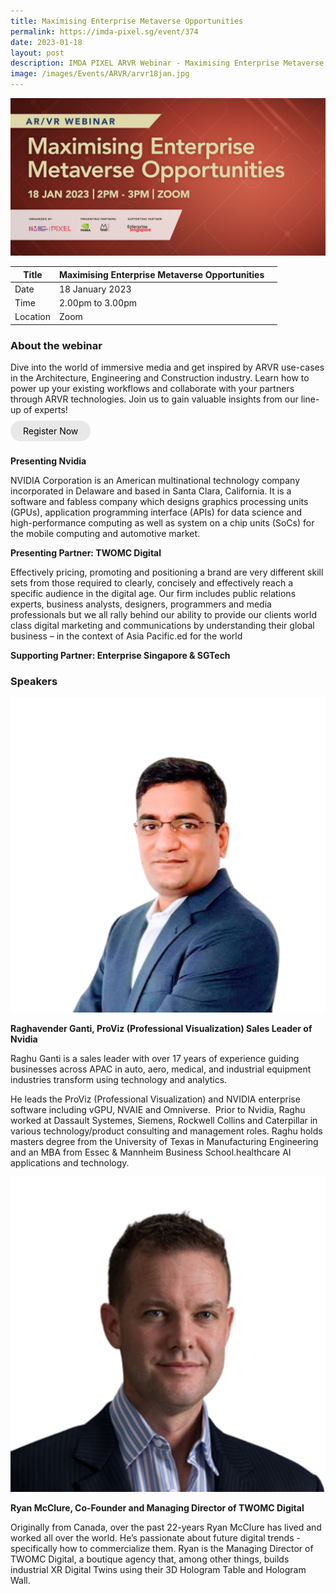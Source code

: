 ```yaml
---
title: Maximising Enterprise Metaverse Opportunities
permalink: https://imda-pixel.sg/event/374
date: 2023-01-18
layout: post
description: IMDA PIXEL ARVR Webinar - Maximising Enterprise Metaverse Opportunities
image: /images/Events/ARVR/arvr18jan.jpg
---
```

![18 Jan - ARVR](/images/Events/ARVR/arvr18jan.jpg)

| Title | Maximising Enterprise Metaverse Opportunities | | 
| -------- | -------- | --------| 
| Date  | 18 January 2023  | 
| Time  | 2.00pm to 3.00pm  |
| Location  | Zoom |

### About the webinar 

Dive into the world of immersive media and get inspired by ARVR use-cases in the Architecture, Engineering and Construction industry. Learn how to power up your existing workflows and collaborate with your partners  through ARVR technologies. Join us to gain valuable insights from our line-up of experts!
<br><br><a href="https://imda-pixel.sg/event/374" target="_blank" style="background-color: #E8E8E8; color: black; text-decoration: none; border-radius: 100px; padding-left: 20px; padding-right: 20px; padding-top:8px; padding-bottom:8px">Register Now</a><br><br>

**Presenting Nvidia**

NVIDIA Corporation is an American multinational technology company incorporated in Delaware and based in Santa Clara, California. It is a software and fabless company which designs graphics processing units (GPUs), application programming interface (APIs) for data science and high-performance computing as well as system on a chip units (SoCs) for the mobile computing and automotive market.

**Presenting Partner: TWOMC Digital**

Effectively pricing, promoting and positioning a brand are very different skill sets from those required to clearly, concisely and effectively reach a specific audience in the digital age. Our firm includes public relations experts, business analysts, designers, programmers and media professionals but we all rally behind our ability to provide our clients world class digital marketing and communications by understanding their global business – in the context of Asia Pacific.ed for the world

**Supporting Partner: Enterprise Singapore & SGTech**


### Speakers 

![](/images/Events/ARVR/navida.png)

**Raghavender Ganti, ProViz (Professional Visualization) Sales Leader of Nvidia**

Raghu Ganti is a sales leader with over 17 years of experience guiding businesses across APAC in auto, aero, medical, and industrial equipment industries transform using technology and analytics.

He leads the ProViz (Professional Visualization) and NVIDIA enterprise software including vGPU, NVAIE and Omniverse.  Prior to Nvidia, Raghu worked at Dassault Systemes, Siemens, Rockwell Collins and Caterpillar in various technology/product consulting and management roles. Raghu holds masters degree from the University of Texas in Manufacturing Engineering and an MBA from Essec & Mannheim Business School.healthcare AI applications and technology.

![](/images/Events/ARVR/twomc.png)

**Ryan McClure, Co-Founder and Managing Director of TWOMC Digital**

Originally from Canada, over the past 22-years Ryan McClure has lived and worked all over the world. He’s passionate about future digital trends - specifically how to commercialize them. Ryan is the Managing Director of TWOMC Digital, a boutique agency that, among other things, builds industrial XR Digital Twins using their 3D Hologram Table and Hologram Wall.

